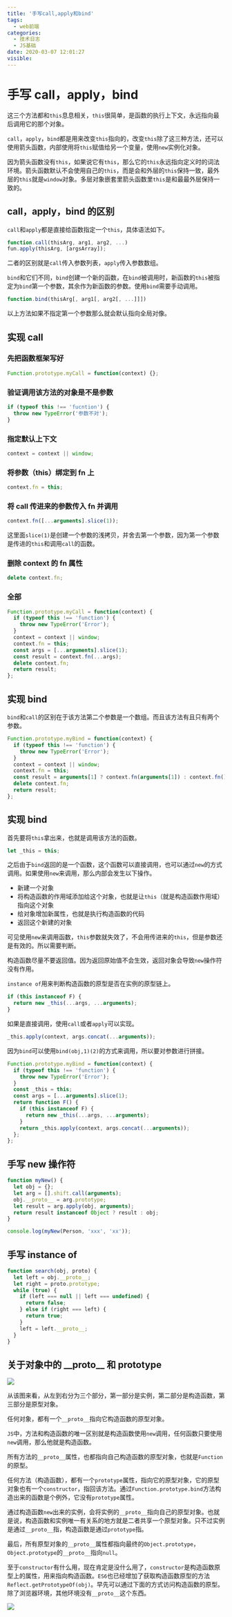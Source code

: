 ```yaml
---
title: '手写call,apply和bind'
tags:
  - web前端
categories:
  - 技术日志
  - JS基础
date: 2020-03-07 12:01:27
visible:
---
```


# 手写 call，apply，bind

这三个方法都和`this`息息相关，`this`很简单，是函数的执行上下文，永远指向最后调用它的那个对象。

`call`，`apply`，`bind`都是用来改变`this`指向的，改变`this`除了这三种方法，还可以使用箭头函数，内部使用将`this`赋值给另一个变量，使用`new`实例化对象。

因为箭头函数没有`this`，如果说它有`this`，那么它的`this`永远指向定义时的词法环境。箭头函数默认不会使用自己的`this`，而是会和外层的`this`保持一致，最外层的`this`就是`window`对象。多层对象嵌套里箭头函数里`this`是和最最外层保持一致的。

## call，apply，bind 的区别

`call`和`apply`都是直接给函数指定一个`this`，具体语法如下。

```js
function.call(thisArg, arg1, arg2, ...)
fun.apply(thisArg, [argsArray]);
```

二者的区别就是`call`传入参数列表，`apply`传入参数数组。

`bind`和它们不同，`bind`创建一个新的函数，在`bind`被调用时，新函数的`this`被指定为`bind`第一个参数，其余作为新函数的参数。使用`bind`需要手动调用。

```js
function.bind(thisArg[, arg1[, arg2[, ...]]])
```

以上方法如果不指定第一个参数那么就会默认指向全局对像。

## 实现 call

### 先把函数框架写好

```js
Function.prototype.myCall = function(context) {};
```

### 验证调用该方法的对象是不是参数

```js
if (typeof this !== 'fucntion') {
  throw new TypeError('参数不对');
}
```

### 指定默认上下文

```js
context = context || window;
```

### 将参数（this）绑定到 fn 上

```js
context.fn = this;
```

### 将 call 传进来的参数传入 fn 并调用

```js
context.fn([...arguments].slice(1));
```

这里面`slice(1)`是创建一个参数的浅拷贝，并舍去第一个参数，因为第一个参数是传进的`this`和调用`call`的函数。

### 删除 context 的 fn 属性

```js
delete context.fn;
```

### 全部

```js
Function.prototype.myCall = function(context) {
  if (typeof this !== 'function') {
    throw new TypeError('Error');
  }
  context = context || window;
  context.fn = this;
  const args = [...arguments].slice(1);
  const result = context.fn(...args);
  delete context.fn;
  return result;
};
```

## 实现 bind

`bind`和`call`的区别在于该方法第二个参数是一个数组。而且该方法有且只有两个参数。

```js
Function.prototype.myBind = function(context) {
  if (typeof this !== 'function') {
    throw new TypeError('Error');
  }
  context = context || window;
  context.fn = this;
  const result = arguments[1] ? context.fn(arguments[1]) : context.fn();
  delete context.fn;
  return result;
};
```

## 实现 bind

首先要将`this`拿出来，也就是调用该方法的函数。

```js
let _this = this;
```

之后由于`bind`返回的是一个函数，这个函数可以直接调用，也可以通过`new`的方式调用。如果使用`new`来调用，那么内部会发生以下操作。

- 新建一个对象
- 将构造函数的作用域添加给这个对象，也就是让`this`（就是构造函数作用域）指向这个对象
- 给对象增加新属性，也就是执行构造函数的代码
- 返回这个新建的对象

可见使用`new`来调用函数，`this`参数就失效了，不会用传进来的`this`，但是参数还是有效的。所以需要判断。

构造函数尽量不要返回值。因为返回原始值不会生效，返回对象会导致`new`操作符没有作用。

`instance of`用来判断构造函数的原型是否在实例的原型链上。

```js
if (this instanceof F) {
  return new _this(...args, ...arguments);
}
```

如果是直接调用，使用`call`或者`apply`可以实现。

```js
_this.apply(context, args.concat(...arguments));
```

因为`bind`可以使用`bind(obj,1)(2)`的方式来调用，所以要对参数进行拼接。

```js
Function.prototype.myBind = function(context) {
  if (typeof this !== 'function') {
    throw new TypeError('Error');
  }
  const _this = this;
  const args = [...arguments].slice(1);
  return function F() {
    if (this instanceof F) {
      return new _this(...args, ...arguments);
    }
    return _this.apply(context, args.concat(...arguments));
  };
};
```

## 手写 new 操作符

```js
function myNew() {
  let obj = {};
  let arg = [].shift.call(arguments);
  obj.__proto__ = arg.prototype;
  let result = arg.apply(obj, arguments);
  return result instanceof Object ? result : obj;
}

console.log(myNew(Person, 'xxx', 'xx'));
```

## 手写 instance of

```js
function search(obj, proto) {
  let left = obj.__proto__;
  let right = proto.prototype;
  while (true) {
    if (left === null || left === undefined) {
      return false;
    } else if (right === left) {
      return true;
    }
    left = left.__proto__;
  }
}
```

## 关于对象中的 \_\_proto\_\_ 和 prototype

![](1111.jpg)

从该图来看，从左到右分为三个部分，第一部分是实例，第二部分是构造函数，第三部分是原型对象。

任何对象，都有一个`__proto__`指向它构造函数的原型对象。

`JS`中，方法和构造函数的唯一区别就是构造函数使用`new`调用，任何函数只要使用`new`调用，那么他就是构造函数。

所有方法的`__proto__`属性，也都指向自己构造函数的原型对象，也就是`Function`的原型。

任何方法（构造函数），都有一个`prototype`属性，指向它的原型对象，它的原型对象也有一个`constructor`，指回该方法。通过`Function.prototype.bind`方法构造出来的函数是个例外，它没有`prototype`属性。

通过构造函数`new`出来的实例，会将实例的`__proto__`指向自己的原型对象。也就是说，构造函数和实例唯一有关系的地方就是二者共享一个原型对象。只不过实例是通过`__proto__`指，构造函数是通过`prototype`指。

最后，所有原型对象的`__proto__`属性都指向最终的`Object.prototype`，`Object.prototype`的`__proto__`指向`null`。

至于`constructor`有什么用，现在肯定是没什么用了，`constructor`是构造函数原型上的属性，用来指向构造函数。`ES6`也已经增加了获取构造函数原型的方法`Reflect.getPrototypeOf(obj)`。早先可以通过下面的方式访问构造函数的原型。除了浏览器环境，其他环境没有`__proto__`这个东西。

![](222.jpg)
